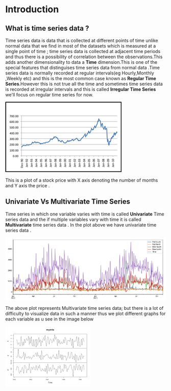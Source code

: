 # Introduction

## What is time series data ?
   Time series data is data that is collected at different points of time unlike normal data that we find in most of the datasets which is measured at a single point of time ; time series data is collected at adjacent time periods and thus there is a possibility of correlation between the observations.This adds another dimensionality to data a <b>Time</b> dimension.This is one of the special features that distinguises time series data from normal data .Time series data is normally recorded at regular intervals(eg Hourly,Monthly ,Weekly etc) and this is the most common case known as  <b>Regular Time Series</b>.However this is not true all the time and sometimes time series data is recorded at irregular intervals and this is called <b>Irregular Time Series</b> we'll focus on regular time series for now.




   ![image](stock-fever-chart.gif)


   This is a plot of a stock price with X axis denoting the number of months and Y axis the price .


## Univariate Vs Multivariate Time Series 
  Time series in which one variable varies with time is called <b>Univariate</b> Time series data and the if multiple variables vary with time it is called <b>Multivariate</b> time series data . In the plot above we have univariate time series data . 

  ![image](multi.png) 

  The above plot represents Multivariate time series data;
  but there is a lot of difficulty to visualize data in such a manner thus we plot different graphs for each variable as u see in the image below

  ![image](separate.png) 

  

   
